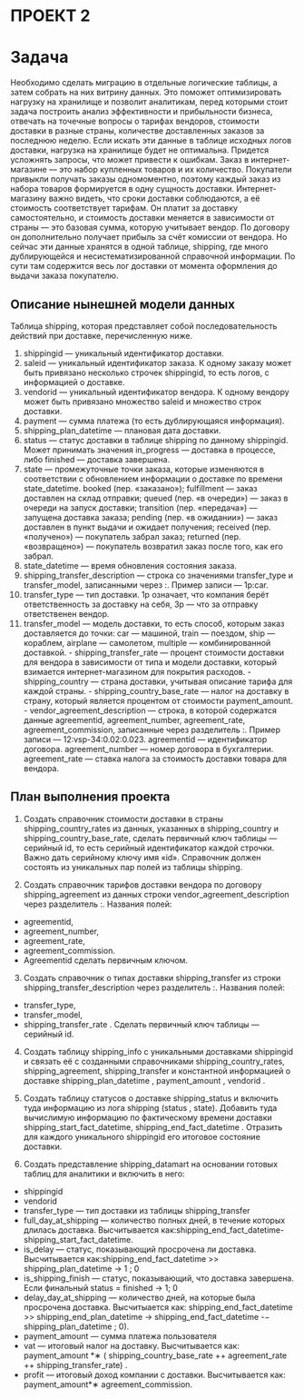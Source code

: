 # ПРОЕКТ 2
# Задача
Необходимо сделать миграцию в отдельные логические таблицы, а затем собрать на них витрину данных. Это поможет оптимизировать нагрузку на хранилище и позволит аналитикам, перед которыми стоит задача построить анализ эффективности и прибыльности бизнеса, отвечать на точечные вопросы о тарифах вендоров, стоимости доставки в разные страны, количестве доставленных заказов за последнюю неделю. Если искать эти данные в таблице исходных логов доставки, нагрузка на хранилище будет не оптимальна. Придется усложнять запросы, что может привести к ошибкам.
Заказ в интернет-магазине — это набор купленных товаров и их количество. Покупатели привыкли получать заказы одномоментно, поэтому каждый заказ из набора товаров формируется в одну сущность доставки.
Интернет-магазину важно видеть, что сроки доставки соблюдаются, а её стоимость соответствует тарифам. Он платит за доставку самостоятельно, и стоимость доставки меняется в зависимости от страны — это базовая сумма, которую учитывает вендор. По договору он дополнительно получает прибыль за счёт комиссии от вендора.
Но сейчас эти данные хранятся в одной таблице, shipping, где много дублирующейся и несистематизированной справочной информации. По сути там содержится весь лог доставки от момента оформления до выдачи заказа покупателю.

## Описание нынешней модели данных
Таблица shipping, которая представляет собой последовательность действий при доставке, перечисленную ниже.
1. shippingid — уникальный идентификатор доставки.
2. saleid — уникальный идентификатор заказа. К одному заказу может быть привязано несколько строчек shippingid, то есть логов, с информацией о доставке.
3. vendorid — уникальный идентификатор вендора. К одному вендору может быть привязано множество saleid и множество строк доставки.
4. payment — сумма платежа (то есть дублирующаяся информация).
5. shipping_plan_datetime — плановая дата доставки.
6. status — статус доставки в таблице shipping по данному shippingid. Может принимать значения in_progress — доставка в процессе, либо finished — доставка завершена.
7. state — промежуточные точки заказа, которые изменяются в соответствии с обновлением информации о доставке по времени state_datetime.
booked (пер. «заказано»);
fulfillment — заказ доставлен на склад отправки;
queued (пер. «в очереди») — заказ в очереди на запуск доставки;
transition (пер. «передача») — запущена доставка заказа;
pending (пер. «в ожидании») — заказ доставлен в пункт выдачи и ожидает получения;
received (пер. «получено») — покупатель забрал заказ;
returned (пер. «возвращено») — покупатель возвратил заказ после того, как его забрал.
8. state_datetime — время обновления состояния заказа.
9. shipping_transfer_description — строка со значениями transfer_type и transfer_model, записанными через :. Пример записи — 1p:car.
10. transfer_type — тип доставки. 1p означает, что компания берёт ответственность за доставку на себя, 3p — что за отправку ответственен вендор.
11. transfer_model — модель доставки, то есть способ, которым заказ доставляется до точки: car — машиной, train — поездом, ship — кораблем, airplane — самолетом, multiple — комбинированной доставкой. - shipping_transfer_rate — процент стоимости доставки для вендора в зависимости от типа и модели доставки, который взимается интернет-магазином для покрытия расходов. - shipping_country — страна доставки, учитывая описание тарифа для каждой страны. - shipping_country_base_rate — налог на доставку в страну, который является процентом от стоимости payment_amount. - vendor_agreement_description — строка, в которой содержатся данные agreementid, agreement_number, agreement_rate, agreement_commission, записанные через разделитель :. Пример записи — 12:vsp-34:0.02:0.023.
agreementid — идентификатор договора. agreement_number — номер договора в бухгалтерии. agreement_rate — ставка налога за стоимость доставки товара для вендора.  

## План выполнения проекта
1. Создать справочник стоимости доставки в страны shipping_country_rates из данных, указанных в shipping_country и shipping_country_base_rate, сделать первичный ключ таблицы — серийный id, то есть серийный идентификатор каждой строчки. Важно дать серийному ключу имя «id». Справочник должен состоять из уникальных пар полей из таблицы shipping. 

2. Создать справочник тарифов доставки вендора по договору shipping_agreement из данных строки vendor_agreement_description через разделитель :.
Названия полей:
* agreementid,
* agreement_number,
* agreement_rate,
* agreement_commission.
* Agreementid сделать первичным ключом.

3. Создать справочник о типах доставки shipping_transfer из строки shipping_transfer_description через разделитель :.
Названия полей:
* transfer_type,
* transfer_model,
* shipping_transfer_rate .
 Сделать первичный ключ таблицы — серийный id.
 
4. Создать таблицу shipping_info с уникальными доставками shippingid и связать её с созданными справочниками shipping_country_rates, shipping_agreement, shipping_transfer и константной информацией о доставке shipping_plan_datetime , payment_amount , vendorid .

5. Создать таблицу статусов о доставке shipping_status и включить туда информацию из лога shipping (status , state). Добавить туда вычислимую информацию по фактическому времени доставки shipping_start_fact_datetime, shipping_end_fact_datetime . Отразить для каждого уникального shippingid его итоговое состояние доставки.

6. Создать представление shipping_datamart на основании готовых таблиц для аналитики и включить в него:
* shippingid
* vendorid
* transfer_type — тип доставки из таблицы shipping_transfer
* full_day_at_shipping — количество полных дней, в течение которых длилась доставка. Высчитывается как:shipping_end_fact_datetime-shipping_start_fact_datetime.
* is_delay — статус, показывающий просрочена ли доставка. Высчитывается как:shipping_end_fact_datetime >> shipping_plan_datetime → 1 ; 0
* is_shipping_finish — статус, показывающий, что доставка завершена. Если финальный status = finished → 1; 0
* delay_day_at_shipping — количество дней, на которые была просрочена доставка. Высчитыается как: shipping_end_fact_datetime >> shipping_end_plan_datetime → shipping_end_fact_datetime -− shipping_plan_datetime ; 0).
* payment_amount — сумма платежа пользователя
* vat — итоговый налог на доставку. Высчитывается как: payment_amount *∗ ( shipping_country_base_rate ++ agreement_rate ++ shipping_transfer_rate) .
* profit — итоговый доход компании с доставки. Высчитывается как: payment_amount*∗ agreement_commission.
